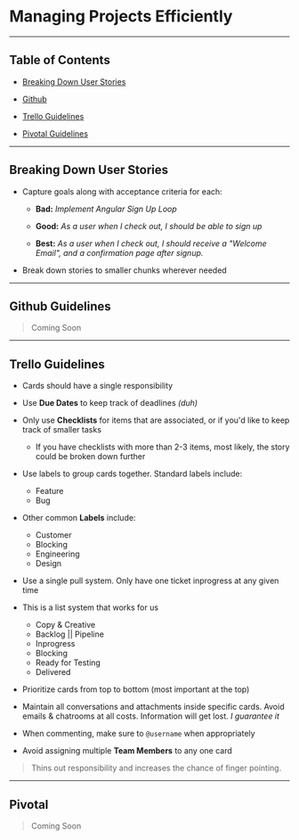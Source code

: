 # Managing Projects Efficiently

---

## Table of Contents

* [Breaking Down User Stories](#breaking-down)

* [Github](#github)

* [Trello Guidelines](#trello)

* [Pivotal Guidelines](#pivotal)

---

## <a name="breaking-down"></a>Breaking Down User Stories

* Capture goals along with acceptance criteria for each:

    * **Bad:** *Implement Angular Sign Up Loop*

    * **Good:** *As a user when I check out, I should be able to sign up*

    * **Best:** *As a user when I check out, I should receive a "Welcome Email", and a confirmation page after signup.*

* Break down stories to smaller chunks wherever needed

--- 

## <a name="github"></a>Github Guidelines

> Coming Soon

---

## <a name="trello"></a>Trello Guidelines

* Cards should have a single responsibility

* Use **Due Dates** to keep track of deadlines *(duh)*

* Only use **Checklists** for items that are associated, or 
  if you'd like to keep track of smaller tasks

    * If you have checklists with more than 2-3 items, most likely, the story could be broken down further

* Use labels to group cards together.  Standard labels include:
    * Feature
    * Bug

* Other common **Labels** include:
    * Customer
    * Blocking
    * Engineering
    * Design

* Use a single pull system.  Only have one ticket inprogress at any given time

* This is a list system that works for us
    * Copy & Creative
    * Backlog || Pipeline
    * Inprogress
    * Blocking
    * Ready for Testing
    * Delivered

* Prioritize cards from top to bottom (most important at the top)

* Maintain all conversations and attachments inside specific cards.
  Avoid emails & chatrooms at all costs.  Information will get lost.  *I guarantee it*

* When commenting, make sure to `@username` when appropriately

* Avoid assigning multiple **Team Members** to any one card
> Thins out responsibility and increases the chance of finger pointing.

--- 

## <a name="pivotal"></a>Pivotal

> Coming Soon
